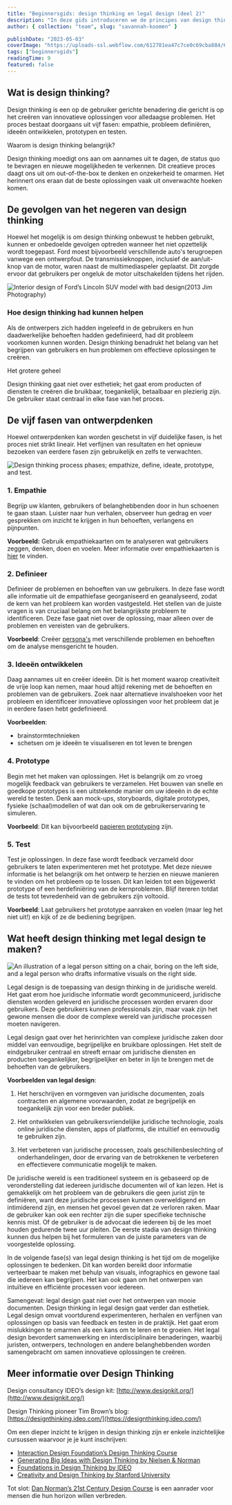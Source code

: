 ```yaml
---
title: "Beginnersgids: design thinking en legal design (deel 2)"
description: "In deze gids introduceren we de principes van design thinking en hoe je ze kunt toepassen in de context van de juridische wereld"
author: { collection: "team", slug: "savannah-koomen" }

publishDate: "2023-05-03"
coverImage: "https://uploads-ssl.webflow.com/612781ea47c7ce0c69cba884/6452476dce0c3997003320c2_4B.png"
tags: ["beginnersgids"]
readingTime: 9
featured: false
---
```


## Wat is design thinking?

Design thinking is een op de gebruiker gerichte benadering die gericht is op het creëren van innovatieve oplossingen voor alledaagse problemen. Het proces bestaat doorgaans uit vijf fasen: empathie, probleem definiëren, ideeën ontwikkelen, prototypen en testen.

Waarom is design thinking belangrijk?

Design thinking moedigt ons aan om aannames uit te dagen, de status quo te bevragen en nieuwe mogelijkheden te verkennen. Dit creatieve proces daagt ons uit om out-of-the-box te denken en onzekerheid te omarmen. Het herinnert ons eraan dat de beste oplossingen vaak uit onverwachte hoeken komen.

## De gevolgen van het negeren van design thinking

Hoewel het mogelijk is om design thinking onbewust te hebben gebruikt, kunnen er onbedoelde gevolgen optreden wanneer het niet opzettelijk wordt toegepast. Ford moest bijvoorbeeld verschillende auto's terugroepen vanwege een ontwerpfout. De transmissieknoppen, inclusief de aan/uit-knop van de motor, waren naast de multimediaspeler geplaatst. Dit zorgde ervoor dat gebruikers per ongeluk de motor uitschakelden tijdens het rijden.

![Interior design of Ford’s Lincoln SUV model with bad design(2013 Jim Photography) ](https://cdn.prod.website-files.com/612781ea47c7ce0c69cba884/6721e21a56933a87b4e9f976_645246e4f45494f5f484f875_2015_Lincoln_MKC_start_stop_button.jpeg)

### Hoe design thinking had kunnen helpen

Als de ontwerpers zich hadden ingeleefd in de gebruikers en hun daadwerkelijke behoeften hadden gedefinieerd, had dit probleem voorkomen kunnen worden. Design thinking benadrukt het belang van het begrijpen van gebruikers en hun problemen om effectieve oplossingen te creëren.

Het grotere geheel

Design thinking gaat niet over esthetiek; het gaat erom producten of diensten te creëren die bruikbaar, toegankelijk, betaalbaar en plezierig zijn. De gebruiker staat centraal in elke fase van het proces.

## De vijf fasen van ontwerpdenken

Hoewel ontwerpdenken kan worden geschetst in vijf duidelijke fasen, is het proces niet strikt lineair. Het verfijnen van resultaten en het opnieuw bezoeken van eerdere fasen zijn gebruikelijk en zelfs te verwachten.

![Design thinking process phases; empathize, define, ideate, prototype, and test.](https://cdn.prod.website-files.com/612781ea47c7ce0c69cba884/6721e21b56933a87b4e9f980_6452473652dfd220eea44e99_design_thinking_principles.png)

### 1. Empathie

Begrijp uw klanten, gebruikers of belanghebbenden door in hun schoenen te gaan staan. Luister naar hun verhalen, observeer hun gedrag en voer gesprekken om inzicht te krijgen in hun behoeften, verlangens en pijnpunten.

**Voorbeeld:** Gebruik empathiekaarten om te analyseren wat gebruikers zeggen, denken, doen en voelen. Meer informatie over empathiekaarten is [hier](https://www.nngroup.com/articles/empathy-mapping/) te vinden.

### 2. Definieer

Definieer de problemen en behoeften van uw gebruikers. In deze fase wordt alle informatie uit de empathiefase georganiseerd en geanalyseerd, zodat de kern van het probleem kan worden vastgesteld. Het stellen van de juiste vragen is van cruciaal belang om het belangrijkste probleem te identificeren. Deze fase gaat niet over de oplossing, maar alleen over de problemen en vereisten van de gebruikers.

**Voorbeeld**: Creëer [persona's](https://www.interaction-design.org/literature/topics/user-personas) met verschillende problemen en behoeften om de analyse mensgericht te houden.

### 3. Ideeën ontwikkelen

Daag aannames uit en creëer ideeën. Dit is het moment waarop creativiteit de vrije loop kan nemen, maar houd altijd rekening met de behoeften en problemen van de gebruikers. Zoek naar alternatieve invalshoeken voor het probleem en identificeer innovatieve oplossingen voor het probleem dat je in eerdere fasen hebt gedefinieerd.

**Voorbeelden**:

- brainstormtechnieken
- schetsen om je ideeën te visualiseren en tot leven te brengen

### 4. Prototype

Begin met het maken van oplossingen. Het is belangrijk om zo vroeg mogelijk feedback van gebruikers te verzamelen. Het bouwen van snelle en goedkope prototypes is een uitstekende manier om uw ideeën in de echte wereld te testen. Denk aan mock-ups, storyboards, digitale prototypes, fysieke (schaal)modellen of wat dan ook om de gebruikerservaring te simuleren.

**Voorbeeld**: Dit kan bijvoorbeeld [papieren prototyping](https://www.interaction-design.org/literature/topics/paper-prototyping) zijn.

### 5. Test

Test je oplossingen. In deze fase wordt feedback verzameld door gebruikers te laten experimenteren met het prototype. Met deze nieuwe informatie is het belangrijk om het ontwerp te herzien en nieuwe manieren te vinden om het probleem op te lossen. Dit kan leiden tot een bijgewerkt prototype of een herdefiniëring van de kernproblemen. Blijf itereren totdat de tests tot tevredenheid van de gebruikers zijn voltooid.

**Voorbeeld**: Laat gebruikers het prototype aanraken en voelen (maar leg het niet uit!) en kijk of ze de bediening begrijpen.

## Wat heeft design thinking met legal design te maken?

![An illustration of a legal person sitting on a chair, boring on the left side, and a legal person who drafts informative visuals on the right side.](https://cdn.prod.website-files.com/612781ea47c7ce0c69cba884/6721e21b56933a87b4e9f97c_6452476dce0c3997003320c2_4B.png)

Legal design is de toepassing van design thinking in de juridische wereld. Het gaat erom hoe juridische informatie wordt gecommuniceerd, juridische diensten worden geleverd en juridische processen worden ervaren door gebruikers. Deze gebruikers kunnen professionals zijn, maar vaak zijn het gewone mensen die door de complexe wereld van juridische processen moeten navigeren.

Legal design gaat over het herinrichten van complexe juridische zaken door middel van eenvoudige, begrijpelijke en bruikbare oplossingen. Het stelt de eindgebruiker centraal en streeft ernaar om juridische diensten en producten toegankelijker, begrijpelijker en beter in lijn te brengen met de behoeften van de gebruikers.

**Voorbeelden van legal design**:

1. Het herschrijven en vormgeven van juridische documenten, zoals contracten en algemene voorwaarden, zodat ze begrijpelijk en toegankelijk zijn voor een breder publiek.

2. Het ontwikkelen van gebruikersvriendelijke juridische technologie, zoals online juridische diensten, apps of platforms, die intuïtief en eenvoudig te gebruiken zijn.

3. Het verbeteren van juridische processen, zoals geschillenbeslechting of onderhandelingen, door de ervaring van de betrokkenen te verbeteren en effectievere communicatie mogelijk te maken.

De juridische wereld is een traditioneel systeem en is gebaseerd op de veronderstelling dat iedereen juridische documenten wil of kan lezen. Het is gemakkelijk om het probleem van de gebruikers die geen jurist zijn te definiëren, want deze juridische processen kunnen overweldigend en intimiderend zijn, en mensen het gevoel geven dat ze verloren raken. Maar de gebruiker kan ook een rechter zijn die super specifieke technische kennis mist. Of de gebruiker is de advocaat die iedereen bij de les moet houden gedurende twee uur pleiten. De eerste stadia van design thinking kunnen dus helpen bij het formuleren van de juiste parameters van de voorgestelde oplossing.

In de volgende fase(s) van legal design thinking is het tijd om de mogelijke oplossingen te bedenken. Dit kan worden bereikt door informatie verteerbaar te maken met behulp van visuals, infographics en gewone taal die iedereen kan begrijpen. Het kan ook gaan om het ontwerpen van intuïtieve en efficiënte processen voor iedereen.

Samengevat: legal design gaat niet over het ontwerpen van mooie documenten. Design thinking in legal design gaat verder dan esthetiek. Legal design omvat voortdurend experimenteren, herhalen en verfijnen van oplossingen op basis van feedback en testen in de praktijk. Het gaat erom mislukkingen te omarmen als een kans om te leren en te groeien. Het legal design bevordert samenwerking en interdisciplinaire benaderingen, waarbij juristen, ontwerpers, technologen en andere belanghebbenden worden samengebracht om samen innovatieve oplossingen te creëren.

## Meer informatie over Design Thinking

Design consultancy IDEO’s design kit: [http://www.designkit.org/](http://www.designkit.org/)

Design Thinking pioneer Tim Brown’s blog: [https://designthinking.ideo.com/](https://designthinking.ideo.com/)

Om een dieper inzicht te krijgen in design thinking zijn er enkele inzichtelijke cursussen waarvoor je je kunt inschrijven:

- [Interaction Design Foundation’s Design Thinking Course](https://www.interaction-design.org/courses/design-thinking-the-ultimate-guide)
- [Generating Big Ideas with Design Thinking by Nielsen &amp; Norman](https://www.nngroup.com/courses/generating-big-ideas/)
- [Foundations in Design Thinking by IDEO](https://www.ideou.com/collections/featured-design-thinking/products/design-thinking-certificate)
- [Creativity and Design Thinking by Stanford University](https://online.stanford.edu/programs/creativity-and-design-thinking-program)

Tot slot: [Dan Norman’s 21st Century Design Course](https://www.interaction-design.org/master-classes/21st-century-design-with-don-norman) is een aanrader voor mensen die hun horizon willen verbreden.
